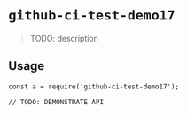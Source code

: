 
# `github-ci-test-demo17`

> TODO: description

## Usage

```
const a = require('github-ci-test-demo17');

// TODO: DEMONSTRATE API
```

